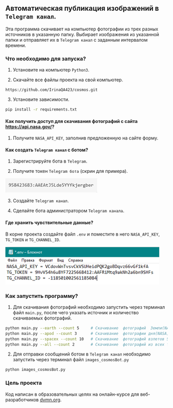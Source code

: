 
## Автоматическая публикация изображений в `Telegram канал`.

Эта программа скачивает на компьютер фотографии из трех разных источников в указанную папку. Выбирает изображения из указанной папки и отправляет их в `Telegram канал` с заданным интервалом времени.

### Что необходимо для  запуска? 

1. Установите на компьютер `Python3`.

2. Скачайте все файлы проекта на свой компьютер.

```
https://github.com/IrinaQA423/cosmos.git
```

3. Установите зависимости.

```sh
pip install -r requirements.txt
```

#### Как получить доступ для скачивания фотографий с сайта https://api.nasa.gov/?

1. Получите `NASA_API_KEY`, заполнив  предложенную на  сайте форму.

#### Как создать `Telegram канал` с ботом?

1. Зарегистрируйте бота в `Telegram`.

2. Получите токен `Telegram бота` (скрин для примера).

![](https://github.com/IrinaQA423/gists1/blob/main/Screenshot_18.png?raw=true)

3. Создайте `Telegram канал`.

4. Сделайте  бота  администратором  `Telegram канала`.

#### Где  хранить чувствительные данные?

В корне проекта создайте файл `.env` и поместите в него `NASA_API_KEY`, `TG_TOKEN` и `TG_CHANNEL_ID`. 

![](https://github.com/IrinaQA423/gists1/blob/main/Screenshot_20.png?raw=true)

### Как запустить  программу?

1. Для скачивания фотографий необходимо запустить через  терминал файл `main.py`, после  чего указать  источник  и  количество скачиваемых фотографий.

```sh
python main.py --earth --count 5     # Скачивание  фотографий  Земли(NASA)  в  количестве 5 шт.
python main.py --apod --count 3      # Скачивание  фотографии дня(NASA) в  количестве 3 шт.
python main.py --spacex --count 10   # Скачивание  фотографий взлетов SpaceX в  количестве 10 шт.
python main.py --all --count 2       # Скачивание  фотографий из всех трех источников  по 2 шт.
```
2. Для  отправки  сообщений ботом  в `Telegram канал` необходимо запустить через  терминал файл `images_cosmosBot.py`

```sh
python images_cosmosBot.py
```

### Цель проекта

Код написан в образовательных целях на онлайн-курсе для веб-разработчиков [dvmn.org](https://dvmn.org).
